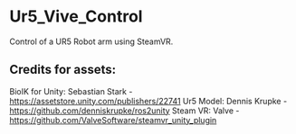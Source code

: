 # Ur5_Vive_Control
Control of a UR5 Robot arm using SteamVR.


## Credits for assets:
BioIK for Unity: Sebastian Stark - https://assetstore.unity.com/publishers/22741
Ur5 Model: Dennis Krupke - https://github.com/denniskrupke/ros2unity
Steam VR: Valve - https://github.com/ValveSoftware/steamvr_unity_plugin
